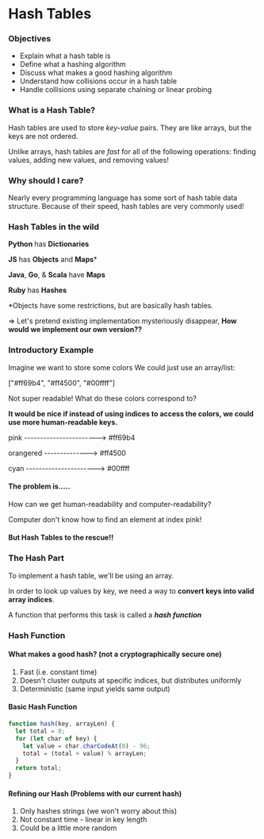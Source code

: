 # Hash Tables

### Objectives

- Explain what a hash table is
- Define what a hashing algorithm
- Discuss what makes a good hashing algorithm
- Understand how collisions occur in a hash table
- Handle collisions using separate chaining or linear probing

### What is a Hash Table?

Hash tables are used to store *key-value* pairs. They are like arrays, but the keys are not ordered.

Unlike arrays, hash tables are *fast* for all of the following operations: finding values, adding new values, and removing values!

### Why should I care?

Nearly every programming language has some sort of hash table data structure. Because of their speed, hash tables are very commonly used!

### Hash Tables in the wild

**Python** has **Dictionaries** 

**JS** has **Objects** and **Maps***

**Java**, **Go**, & **Scala** have **Maps**

**Ruby** has **Hashes**

*Objects have some restrictions, but  are basically hash tables.

=> Let's pretend existing implementation mysteriously disappear, **How would we implement our own version??**

### Introductory Example

Imagine we want to store some colors We could just use an array/list:

["#ff69b4", "#ff4500", "#00ffff"]

Not super readable! What do these colors correspond to?

**It would be nice if instead of using indices to access the colors, we could use more human-readable keys.**

pink -----------------------> #ff69b4

orangered --------------> #ff4500

cyan ----------------------> #00ffff 

#### The problem is.....

How can we get human-readability and computer-readability?

Computer don't know how to find an element at index pink!

#### But Hash Tables to the rescue!!

### The Hash Part

To implement a hash table, we'll be using an array. 

In order to look up values by key, we need a way to **convert keys into valid array indices**.

A function that performs this task is called a ***hash function***

### Hash Function

#### What makes a good hash? (not a cryptographically secure one)

1. Fast (i.e. constant time)
2. Doesn't cluster outputs at specific indices, but distributes uniformly
3. Deterministic (same input yields same output)

#### Basic Hash Function

```javascript
function hash(key, arrayLen) {
  let total = 0;
  for (let char of key) {
    let value = char.charCodeAt(0) - 96;
    total = (total + value) % arrayLen;
  }
  return total;
}
```

#### Refining our Hash (Problems with our current hash)

1. Only hashes strings (we won't worry about this)
2. Not constant time - linear in key length
3. Could be a little more random

